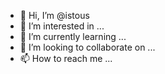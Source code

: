 - 👋 Hi, I’m @istous
- 👀 I’m interested in ...
- 🌱 I’m currently learning ...
- 💞️ I’m looking to collaborate on ...
- 📫 How to reach me ...

<!---
istous/istous is a ✨ special ✨ repository because its `README.md` (this file) appears on your GitHub profile.
You can click the Preview link to take a look at your changes.
--->
